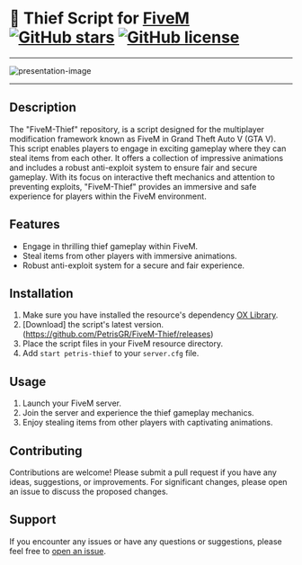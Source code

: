 # 👤 Thief Script for [FiveM](https://fivem.net/) [![GitHub stars](https://img.shields.io/github/stars/PetrisGR/FiveM-Thief.svg)](https://github.com/PetrisGR/FiveM-Thief/stargazers) [![GitHub license](https://img.shields.io/github/license/PetrisGR/FiveM-Thief.svg)](https://github.com/PetrisGR/FiveM-Thief/blob/master/LICENSE)

---

![presentation-image](https://github.com/PetrisGR/FiveM-Thief/assets/121623120/6eedcb68-7e2c-4404-9b3d-13796eec2bd5)

---

## Description

The "FiveM-Thief" repository, is a script designed for the multiplayer modification framework known as FiveM in Grand Theft Auto V (GTA V). This script enables players to engage in exciting gameplay where they can steal items from each other. It offers a collection of impressive animations and includes a robust anti-exploit system to ensure fair and secure gameplay. With its focus on interactive theft mechanics and attention to preventing exploits, "FiveM-Thief" provides an immersive and safe experience for players within the FiveM environment.

## Features

- Engage in thrilling thief gameplay within FiveM.
- Steal items from other players with immersive animations.
- Robust anti-exploit system for a secure and fair experience.

## Installation

1. Make sure you have installed the resource's dependency [OX Library](https://github.com/overextended/ox_lib).
1. [Download] the script's latest version. (https://github.com/PetrisGR/FiveM-Thief/releases)
2. Place the script files in your FiveM resource directory.
3. Add `start petris-thief` to your `server.cfg` file.

## Usage

1. Launch your FiveM server.
2. Join the server and experience the thief gameplay mechanics.
3. Enjoy stealing items from other players with captivating animations.

## Contributing

Contributions are welcome! Please submit a pull request if you have any ideas, suggestions, or improvements. For significant changes, please open an issue to discuss the proposed changes.

## Support

If you encounter any issues or have any questions or suggestions, please feel free to [open an issue](https://github.com/PetrisGR/FiveM-Thief/issues).
